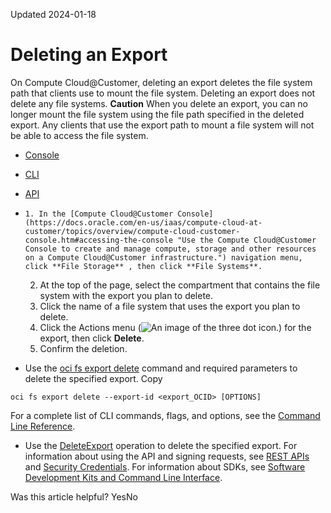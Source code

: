 Updated 2024-01-18
# Deleting an Export
On Compute Cloud@Customer, deleting an export deletes the file system path that clients use to mount the file system. Deleting an export does not delete any file systems.
**Caution**
When you delete an export, you can no longer mount the file system using the file path specified in the deleted export. Any clients that use the export path to mount a file system will not be able to access the file system.
  * [Console](https://docs.oracle.com/en-us/iaas/compute-cloud-at-customer/topics/file/deleting-an-export.htm)
  * [CLI](https://docs.oracle.com/en-us/iaas/compute-cloud-at-customer/topics/file/deleting-an-export.htm)
  * [API](https://docs.oracle.com/en-us/iaas/compute-cloud-at-customer/topics/file/deleting-an-export.htm)


  *     1. In the [Compute Cloud@Customer Console](https://docs.oracle.com/en-us/iaas/compute-cloud-at-customer/topics/overview/compute-cloud-customer-console.htm#accessing-the-console "Use the Compute Cloud@Customer Console to create and manage compute, storage and other resources on a Compute Cloud@Customer infrastructure.") navigation menu, click **File Storage** , then click **File Systems**.
    2. At the top of the page, select the compartment that contains the file system with the export you plan to delete.
    3. Click the name of a file system that uses the export you plan to delete.
    4. Click the Actions menu (![An image of the three dot icon.](https://docs.oracle.com/en-us/iaas/compute-cloud-at-customer/images/three-dots.png)) for the export, then click **Delete**.
    5. Confirm the deletion.
  * Use the [oci fs export delete](https://docs.oracle.com/iaas/tools/oci-cli/latest/oci_cli_docs/cmdref/fs/export/delete.html) command and required parameters to delete the specified export.
Copy
```
oci fs export delete --export-id <export_OCID> [OPTIONS]
```

For a complete list of CLI commands, flags, and options, see the [Command Line Reference](https://docs.oracle.com/iaas/tools/oci-cli/latest/oci_cli_docs/index.html).
  * Use the [DeleteExport](https://docs.oracle.com/iaas/api/#/en/filestorage/latest/Export/DeleteExport) operation to delete the specified export.
For information about using the API and signing requests, see [REST APIs](https://docs.oracle.com/iaas/Content/API/Concepts/usingapi.htm#REST_APIs) and [Security Credentials](https://docs.oracle.com/iaas/Content/General/Concepts/credentials.htm). For information about SDKs, see [Software Development Kits and Command Line Interface](https://docs.oracle.com/iaas/Content/API/Concepts/sdks.htm#Software_Development_Kits_and_Command_Line_Interface).


Was this article helpful?
YesNo

